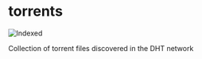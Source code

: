 torrents 
========
![Indexed](https://img.shields.io/badge/indexed-40682-blue)

Collection of torrent files discovered in the DHT network
